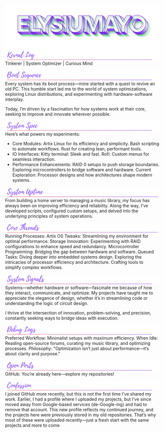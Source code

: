 ![Divider](https://github.com/elysiumayo/elysiumayo/blob/main/0.png)
![Divider](https://github.com/elysiumayo/elysiumayo/blob/main/1.png)
Tinkerer | System Optimizer | Curious Mind

![Divider](https://github.com/elysiumayo/elysiumayo/blob/main/2.png)
Every system has its boot process—mine started with a quest to revive an old PC. This humble start led me to the world of system optimizations, exploring Linux distributions, and experimenting with hardware-software interplay.

Today, I’m driven by a fascination for how systems work at their core, seeking to improve and innovate wherever possible.

![Divider](https://github.com/elysiumayo/elysiumayo/blob/main/3.png)
Here’s what powers my experiments:

- Core Modules:
Artix Linux for its efficiency and simplicity.
Bash scripting to automate workflows.
Rust for creating lean, performant tools.
- IO Interfaces:
Kitty terminal: Sleek and fast.
Rofi: Custom menus for seamless interaction.
- Performance Enhancements:
RAID 0 setups to push storage boundaries.
Exploring microcontrollers to bridge software and hardware.
Current Exploration: Processor designs and how architectures shape modern systems.

![Divider](https://github.com/elysiumayo/elysiumayo/blob/main/4.png)
From building a home server to managing a music library, my focus has always been on improving efficiency and reliability. Along the way, I’ve developed scripts, configured custom setups, and delved into the underlying principles of system operations.

![Divider](https://github.com/elysiumayo/elysiumayo/blob/main/5.png)
Running Processes:
Artix OS Tweaks: Streamlining my environment for optimal performance.
Storage Innovation: Experimenting with RAID configurations to enhance speed and redundancy.
Microcontroller Programming: Bridging the gap between hardware and software.
Queued Tasks:
Diving deeper into embedded systems design.
Exploring the intricacies of processor efficiency and architecture.
Crafting tools to simplify complex workflows.

![Divider](https://github.com/elysiumayo/elysiumayo/blob/main/6.png)
Systems—whether hardware or software—fascinate me because of how they interact, communicate, and optimize. My projects have taught me to appreciate the elegance of design, whether it’s in streamlining code or understanding the logic of circuit design.

I thrive at the intersection of innovation, problem-solving, and precision, constantly seeking ways to bridge ideas with execution.


![Divider](https://github.com/elysiumayo/elysiumayo/blob/main/7.png)
Preferred Workflow: Minimalist setups with maximum efficiency.
When Idle: Reading open-source forums, curating my music library, and optimizing processes.
Philosophy: "Optimization isn’t just about performance—it’s about clarity and purpose."

![Divider](https://github.com/elysiumayo/elysiumayo/blob/main/8.png)
GitHub: You’re already here—explore my repositories!

![Divider](https://github.com/elysiumayo/elysiumayo/blob/main/9.png)
I joined GitHub more recently, but this is not the first time I’ve shared my work. Earlier, I had a profile where I uploaded my projects, but I’ve since moved away from Google-based services (de-Google-ing) and had to remove that account. This new profile reflects my continued journey, and the projects here were previously stored in my old repositories. That’s why most of these were uploaded recently—just a fresh start with the same projects and more to come
